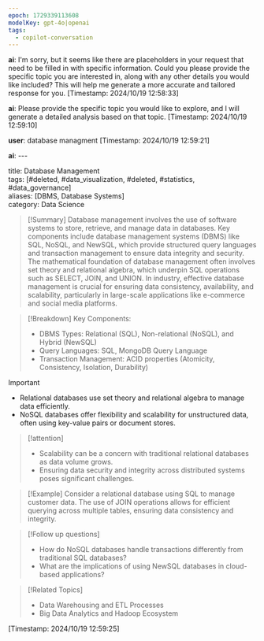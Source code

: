 ```yaml
---
epoch: 1729339113608
modelKey: gpt-4o|openai
tags:
  - copilot-conversation
---
```


**ai**: I'm sorry, but it seems like there are placeholders in your request that need to be filled in with specific information. Could you please provide the specific topic you are interested in, along with any other details you would like included? This will help me generate a more accurate and tailored response for you.
[Timestamp: 2024/10/19 12:58:33]

**ai**: Please provide the specific topic you would like to explore, and I will generate a detailed analysis based on that topic.
[Timestamp: 2024/10/19 12:59:10]

**user**: database managment
[Timestamp: 2024/10/19 12:59:21]

**ai**: ---

title: Database Management  
tags: [#deleted, #data_visualization, #deleted, #statistics, #data_governance]  
aliases: [DBMS, Database Systems]  
category: Data Science

>[!Summary]
> Database management involves the use of software systems to store, retrieve, and manage data in databases. Key components include database management systems (DBMS) like SQL, NoSQL, and NewSQL, which provide structured query languages and transaction management to ensure data integrity and security. The mathematical foundation of database management often involves set theory and relational algebra, which underpin SQL operations such as SELECT, JOIN, and UNION. In industry, effective database management is crucial for ensuring data consistency, availability, and scalability, particularly in large-scale applications like e-commerce and social media platforms.

>[!Breakdown]
> Key Components:  
> - DBMS Types: Relational (SQL), Non-relational (NoSQL), and Hybrid (NewSQL)  
> - Query Languages: SQL, MongoDB Query Language  
> - Transaction Management: ACID properties (Atomicity, Consistency, Isolation, Durability)

>[!important]
> - Relational databases use set theory and relational algebra to manage data efficiently.
> - NoSQL databases offer flexibility and scalability for unstructured data, often using key-value pairs or document stores.

>[!attention]
> - Scalability can be a concern with traditional relational databases as data volume grows.
> - Ensuring data security and integrity across distributed systems poses significant challenges.

>[!Example]
> Consider a relational database using SQL to manage customer data. The use of JOIN operations allows for efficient querying across multiple tables, ensuring data consistency and integrity.

>[!Follow up questions]
> - How do NoSQL databases handle transactions differently from traditional SQL databases?
> - What are the implications of using NewSQL databases in cloud-based applications?

>[!Related Topics]
> - Data Warehousing and ETL Processes  
> - Big Data Analytics and Hadoop Ecosystem  


[Timestamp: 2024/10/19 12:59:25]